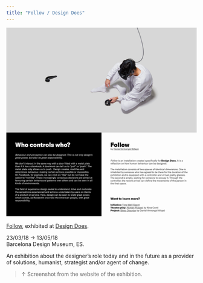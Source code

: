 ```yaml
---
title: "Follow / Design Does"
---
```

![](../assets/202104111437.jpg)

[Follow](202103150141), exhibited at [Design Does](https://designdoes.es/).

23/03/18 → 13/05/18  
Barcelona Design Museum, ES.

An exhibition about the designer’s role today and in the future as a provider of solutions, humanist, strategist and/or agent of change.

>↑ Screenshot from the website of the exhibition.